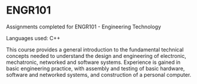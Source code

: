# ENGR101
Assignments completed for ENGR101 - Engineering Technology

Languages used: C++

This course provides a general introduction to the fundamental technical concepts needed to understand the design and engineering of electronic, mechatronic, networked and software systems. Experience is gained in basic engineering practice, with assembly and testing of basic hardware, software and networked systems, and construction of a personal computer.
